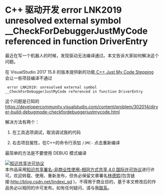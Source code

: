
# C++ 驱动开发 error LNK2019 unresolved external symbol __CheckForDebuggerJustMyCode referenced in function DriverEntry

最近在写一个机器人的时候，发现驱动无法编译通过。本文告诉大家如何解决这个问题。

<!--more-->



在 VisualStudio 2017 15.8 的版本提供新的功能[ C++ Just My Code Stepping ](https://blogs.msdn.microsoft.com/vcblog/2018/06/29/announcing-jmc-stepping-in-visual-studio/) 会让一些项目编译不通过

```
 error LNK2019: unresolved external symbol __CheckForDebuggerJustMyCode referenced in function DriverEntry
```

这个问题是已知的 https://developercommunity.visualstudio.com/content/problem/302014/dirver-build-debugmode-checkfordebuggerjustmycode.html

解决方法有两个：

1. 在工具选项调试，取消调试我的代码

1. 右击项目属性，在C++的命令行添加 `/JMC-`  点击重新编译

最简单的方法是不要使用 DEBUG 模式编译





<a rel="license" href="http://creativecommons.org/licenses/by-nc-sa/4.0/"><img alt="知识共享许可协议" style="border-width:0" src="https://licensebuttons.net/l/by-nc-sa/4.0/88x31.png" /></a><br />本作品采用<a rel="license" href="http://creativecommons.org/licenses/by-nc-sa/4.0/">知识共享署名-非商业性使用-相同方式共享 4.0 国际许可协议</a>进行许可。欢迎转载、使用、重新发布，但务必保留文章署名[林德熙](http://blog.csdn.net/lindexi_gd)(包含链接:http://blog.csdn.net/lindexi_gd )，不得用于商业目的，基于本文修改后的作品务必以相同的许可发布。如有任何疑问，请与我[联系](mailto:lindexi_gd@163.com)。
